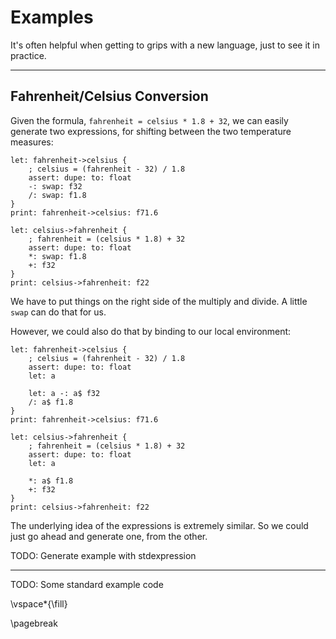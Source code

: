 # Examples

It's often helpful when getting to grips with a new language, just to see it in practice.

---

## Fahrenheit/Celsius Conversion

Given the formula, `fahrenheit = celsius * 1.8 + 32`, we can easily generate two expressions, for shifting between the two temperature measures:

	let: fahrenheit->celsius {
		; celsius = (fahrenheit - 32) / 1.8
		assert: dupe: to: float
		-: swap: f32
		/: swap: f1.8
	}
	print: fahrenheit->celsius: f71.6

	let: celsius->fahrenheit {
		; fahrenheit = (celsius * 1.8) + 32
		assert: dupe: to: float
		*: swap: f1.8
		+: f32
	}
	print: celsius->fahrenheit: f22

We have to put things on the right side of the multiply and divide. A little `swap` can do that for us.

However, we could also do that by binding to our local environment:

	let: fahrenheit->celsius {
		; celsius = (fahrenheit - 32) / 1.8
		assert: dupe: to: float
		let: a

		let: a -: a$ f32
		/: a$ f1.8
	}
	print: fahrenheit->celsius: f71.6

	let: celsius->fahrenheit {
		; fahrenheit = (celsius * 1.8) + 32
		assert: dupe: to: float
		let: a

		*: a$ f1.8
		+: f32
	}
	print: celsius->fahrenheit: f22

The underlying idea of the expressions is extremely similar. So we could just go ahead and generate one, from the other.

TODO: Generate example with stdexpression

---

TODO: Some standard example code

\vspace*{\fill}

\pagebreak
